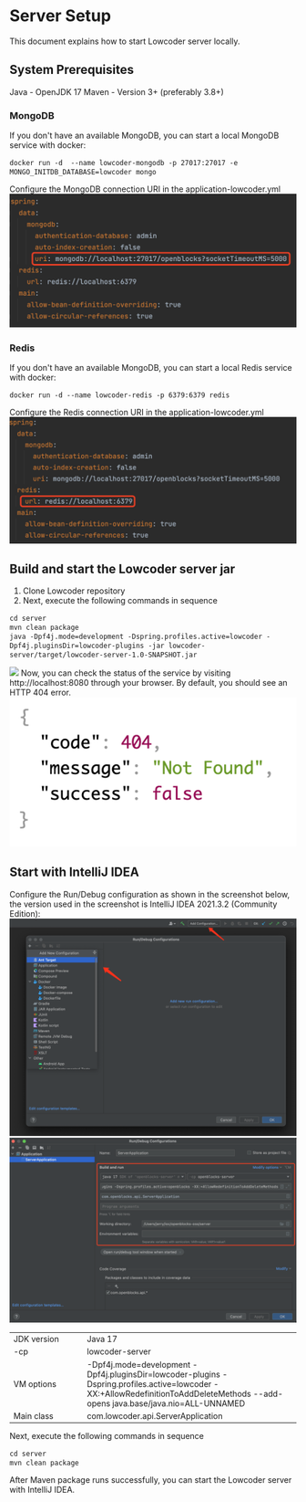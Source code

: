 # Server Setup

This document explains how to start Lowcoder server locally.

## System Prerequisites

Java - OpenJDK 17 Maven - Version 3+ (preferably 3.8+)

### MongoDB

If you don't have an available MongoDB, you can start a local MongoDB service with docker:

```shell
docker run -d  --name lowcoder-mongodb -p 27017:27017 -e MONGO_INITDB_DATABASE=lowcoder mongo
```

Configure the MongoDB connection URI in the application-lowcoder.yml
<img src="../../docs/.gitbook/assets/server-setup-image1.png"/>

### Redis

If you don't have an available MongoDB, you can start a local Redis service with docker:

```shell
docker run -d --name lowcoder-redis -p 6379:6379 redis
```

Configure the Redis connection URI in the application-lowcoder.yml
<img src="../../docs/.gitbook/assets/server-setup-image2.png"/>

## Build and start the Lowcoder server jar

1. Clone Lowcoder repository
2. Next, execute the following commands in sequence

```shell
cd server
mvn clean package
java -Dpf4j.mode=development -Dspring.profiles.active=lowcoder -Dpf4j.pluginsDir=lowcoder-plugins -jar lowcoder-server/target/lowcoder-server-1.0-SNAPSHOT.jar
```

<img src="../../docs/.gitbook/assets/server-setup-start.gif"/>
Now, you can check the status of the service by visiting http://localhost:8080 through your browser. By default, you should see an HTTP 404 error.

<img src="../../docs/.gitbook/assets/server-setup-image3.png"/>

## Start with IntelliJ IDEA

Configure the Run/Debug configuration as shown in the screenshot below, the version used in the screenshot is IntelliJ
IDEA 2021.3.2 (Community Edition):
<img src="../../docs/.gitbook/assets/server-setup-image4.png"/>
<img src="../../docs/.gitbook/assets/server-setup-image5.png"/>

<table>
    <tr>
        <td style="width: 115px">JDK version</td>
        <td>Java 17  </td>
    </tr>
    <tr>
        <td>-cp </td>
        <td>lowcoder-server </td>
    </tr>
    <tr>
        <td>VM options </td>
        <td>-Dpf4j.mode=development -Dpf4j.pluginsDir=lowcoder-plugins -Dspring.profiles.active=lowcoder -XX:+AllowRedefinitionToAddDeleteMethods --add-opens java.base/java.nio=ALL-UNNAMED</td>
    </tr>
    <tr>
        <td>Main class </td>
        <td>com.lowcoder.api.ServerApplication </td>
    </tr>
</table>

Next, execute the following commands in sequence

```shell
cd server
mvn clean package
```

After Maven package runs successfully, you can start the Lowcoder server with IntelliJ IDEA.
